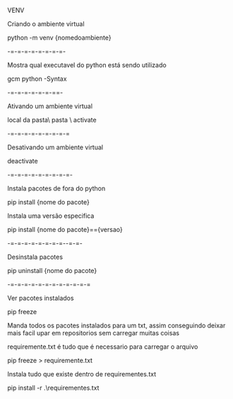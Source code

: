 VENV

Criando o ambiente virtual

python -m venv {nomedoambiente}

-=-=-=-=-=-=-=-=-

Mostra qual executavel do python está sendo utilizado

gcm python -Syntax

-=-=-=-=-=-=-==-

Ativando um ambiente virtual

local da pasta\ pasta \ activate


-=-=-=-=-=-=-=-=-=

Desativando um ambiente virtual

deactivate

-=-=-=-=-=-=-=-=-=-

Instala pacotes de fora do python

pip install {nome do pacote}

Instala uma versão especifica

pip install {nome do pacote}=={versao}

-=-=-=-=-=-=-=-=--=-=-

Desinstala pacotes

pip uninstall {nome do pacote}

-=-=-=-=-=-=-=-=-=-=-=-=

Ver pacotes instalados

pip freeze

Manda todos os pacotes instalados para um txt, assim conseguindo deixar 
mais facil upar em repositorios sem carregar muitas coisas

requiremente.txt é tudo que é necessario para carregar o arquivo

pip freeze > requiremente.txt

Instala tudo que existe dentro de requirementes.txt

pip install -r .\requirementes.txt